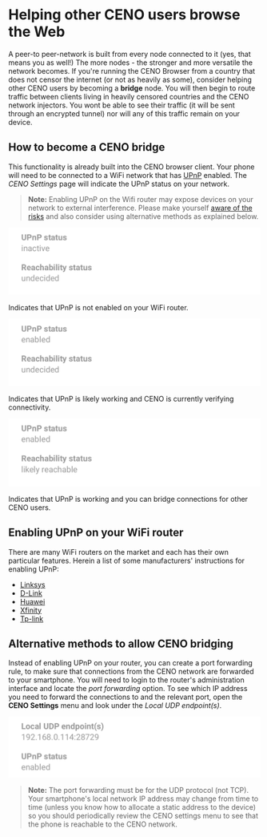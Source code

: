 # Helping other CENO users browse the Web

A peer-to peer-network is built from every node connected to it (yes, that means you as well!) The more nodes - the stronger and more versatile the network becomes. If you're running the CENO Browser from a country that does not censor the internet (or not as heavily as some), consider helping other CENO users by becoming a **bridge** node. You will then begin to route traffic between clients living in heavily censored countries and the CENO network injectors. You wont be able to see their traffic (it will be sent through an encrypted tunnel) nor will any of this traffic remain on your device.

## How to become a CENO bridge

This functionality is already built into the CENO browser client. Your phone will need to be connected to a WiFi network that has [UPnP][] enabled. The *CENO Settings* page will indicate the UPnP status on your network.

[UPnP]: https://en.wikipedia.org/wiki/Universal_Plug_and_Play

> **Note:** Enabling UPnP on the Wifi router may expose devices on your network to external interference. Please make yourself [aware of the risks][upnp-risks] and also consider using alternative methods as explained below.

[upnp-risks]: https://www.howtogeek.com/122487/htg-explains-is-upnp-a-security-risk

![Figure: UPnP not enabled](images/upnp-no.png)

Indicates that UPnP is not enabled on your WiFi router.

![Figure: UPnP likely enabled](images/upnp-maybe.png)

Indicates that UPnP is likely working and CENO is currently verifying connectivity.

![Figure: UPnP enabled](images/upnp-yes.png)

Indicates that UPnP is working and you can bridge connections for other CENO users.

## Enabling UPnP on your WiFi router

There are many WiFi routers on the market and each has their own particular features. Herein a list of some manufacturers' instructions for enabling UPnP:

  * [Linksys](https://www.linksys.com/us/support-article?articleNum=138290)
  * [D-Link](https://eu.dlink.com/uk/en/support/faq/routers/wired-routers/di-series/how-do-i-enable-upnp-on-my-router)
  * [Huawei](https://consumer.huawei.com/ph/support/content/en-us00275342/)
  * [Xfinity](https://www.xfinity.com/support/articles/configure-device-discovery-for-wifi)
  * [Tp-link](https://community.tp-link.com/us/home/kb/detail/348)

## Alternative methods to allow CENO bridging

Instead of enabling UPnP on your router, you can create a port forwarding rule, to make sure that connections from the CENO network are forwarded to your smartphone. You will need to login to the router's administration interface and locate the *port forwarding* option. To see which IP address you need to forward the connections to and the relevant port, open the **CENO Settings** menu and look under the *Local UDP endpoint(s)*.

![Figure: Local UDP endpoints](images/udp-port.png)

> **Note:** The port forwarding must be for the UDP protocol (not TCP). Your smartphone's local network IP address may change from time to time (unless you know how to allocate a static address to the device) so you should periodically review the CENO settings menu to see that the phone is reachable to the CENO network.
